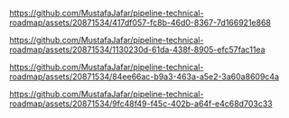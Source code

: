

https://github.com/MustafaJafar/pipeline-technical-roadmap/assets/20871534/417df057-fc8b-46d0-8367-7d166921e868



https://github.com/MustafaJafar/pipeline-technical-roadmap/assets/20871534/1130230d-61da-438f-8905-efc57fac11ea



https://github.com/MustafaJafar/pipeline-technical-roadmap/assets/20871534/84ee66ac-b9a3-463a-a5e2-3a60a8609c4a



https://github.com/MustafaJafar/pipeline-technical-roadmap/assets/20871534/9fc48f49-f45c-402b-a64f-e4c68d703c33

